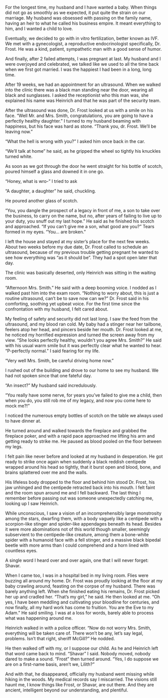 For the longest time, my husband and I have wanted a baby. When things did not go as smoothly as we expected, it put quite the strain on our marriage. My husband was obsessed with passing on the family name, having an heir to what he called his business empire. It meant everything to him, and I wanted a child to love. 

Eventually, we decided to go with in vitro fertilization, better known as IVF. We met with a gynecologist, a reproductive endocrinologist specifically, Dr. Frost. He was a kind, patient, sympathetic man with a good sense of humor.

And finally, after 2 failed attempts, I was pregnant at last. My husband and I were overjoyed and celebrated, we talked like we used to all the time back when we first got married. I was the happiest I had been in a long, long time. 

After 19 weeks, we had an appointment for an ultrasound. When we walked into the clinic there was a black man standing near the door, wearing all black and sunglasses. I asked the receptionist who this man was, she explained his name was Heinrich and that he was part of the security team. 

After the ultrasound was done, Dr. Frost looked at us with a smile on his face. “Well Mr. and Mrs. Smith, congratulations, you are going to have a perfectly healthy daughter.” I turned to my husband beaming with happiness, but his face was hard as stone. “Thank you, dr. Frost. We’ll be leaving now.” 

“What the hell is wrong with you?” I asked him once back in the car.

“We’ll talk at home” he said, as he gripped the wheel so tightly his knuckles turned white. 

As soon as we got through the door he went straight for his bottle of scotch, poured himself a glass and downed it in one go. 

“Honey, what is wro-” I tried to ask 

“A daughter, a daughter” he said, chuckling.

He poured another glass of scotch.

“You, you dangle the prospect of a legacy in front of me, a son to take over the business, to carry on the name, but no, after years of failing to live up to your duty, you snuff out my last hope.” He said as he finished his scotch and approached. “If you can’t give me a son, what good are you?” Tears formed in my eyes. “You… are broken.”

I left the house and stayed at my sister’s place for the next few weeks. About two weeks before my due date, Dr. Frost called to schedule an ultrasound, because of my previous trouble getting pregnant he wanted to see how everything was “as it should be”. They had a spot open later that day.

The clinic was basically deserted, only Heinrich was sitting in the waiting room. 

“Afternoon Mrs. Smith.” He said with a deep booming voice. I nodded as I walked past him into the exam room. “Nothing to worry about, this is just a routine ultrasound, can’t be to save now can we?” Dr. Frost said in his comforting, soothing yet upbeat voice. For the first time since the confrontation with my husband, I felt cared about. 

My feeling of safety and security did not last long. I saw the feed from the ultrasound, and my blood ran cold. My baby had a stinger near her tailbone, feelers atop her head, and pincers beside her mouth. Dr. Frost looked at me, he noticed my horrified expression and turned the screen away from my view. “She looks perfectly healthy, wouldn't you agree Mrs. Smith?” He said with his usual warm smile but it was perfectly clear what he wanted to hear. “P-perfectly normal.” I said fearing for my life. 

“Very well Mrs. Smith, be careful driving home now.” 

I rushed out of the building and drove to our home to see my husband. We had not spoken since that one fateful day. 

“An insect?” My husband said incredulously.

“You really have some nerve, for years you’ve failed to give me a child, then when you do, you still rob me of my legacy, and now you come here to mock me?!” 

I noticed the numerous empty bottles of scotch on the table we always used to have dinner at.

He turned around and walked towards the fireplace and grabbed the fireplace poker, and with a rapid pace approached me lifting his arm and getting ready to strike me. He paused as blood pooled on the floor between my legs. 

I felt pain like never before and looked at my husband in desperation. He got ready to strike once again when suddenly a black reddish centipede wrapped around his head so tightly, that it burst open and blood, bone, and brains splattered over me and the walls.

His lifeless body dropped to the floor and behind him stood Dr. Frost, his jaw unhinged and the centipede retracted back into his mouth. I felt faint and the room spun around me and I fell backward. The last thing I remember before passing out was someone unexpectedly catching me, looking up I saw Heinrich. 

While unconscious, I saw a vision of an incomprehensibly large monstrosity among the stars, dwarfing them, with a body vaguely like a centipede with a scorpion-like stinger and spider-like appendages beneath its head. Besides it were more abominations not of this world though smaller, seemingly subservient to the centipede-like creature, among them a bone-white spider with a humanoid face with a fell stinger, and a massive black bipedal beetle with more arms than I could comprehend and a horn lined with countless eyes.

A single word I heard over and over again, one that I will never forget: Shavar. 

When I came too, I was in a hospital bed in my living room. Flies were buzzing all around my home. Dr. Frost was proudly looking at the floor at my baby crawling around, feasting on the corpse of my husband. There was barely anything left. When she finished eating his remains, Dr. Frost picked her up and cradled her. “That’s my girl,” he said. He then looked at me. “Oh yes, I have been meddling and cultivating your bloodline for centuries, and now finally, all my hard work has come to fruition. You are the Eve to my Adam.” He said smiling. I was at a loss for words, barely able to process what was happening around me. 

Heinrich walked in with a police officer. “Now do not worry Mrs. Smith, everything will be taken care of. There won’t be any, let’s say legal, problems. Isn’t that right, sheriff McGill?” He nodded.

He then walked off with my, or I suppose our child. As he and Heinrich left that word came back to mind. “Shavar” I said. Nobody moved, nobody dared to make a sound. “Frost” then turned around. “Yes, I do suppose we are on a first-name basis, aren’t we, Lilith?”

And with that, he disappeared, officially my husband went missing while hiking in the woods. My medical records say I miscarried. The visions still haunt me, I know things like Frost, or Shavar, are out there. And they are ancient, intelligent beyond our understanding, and plentiful.